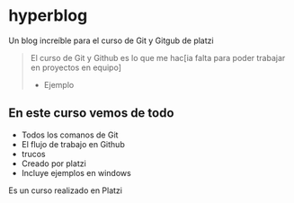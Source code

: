 # hyperblog
Un blog increíble para el curso de Git y Gitgub de platzi
>El curso de Git y Github es lo que me hac[ia falta para poder trabajar en proyectos en equipo]
> - Ejemplo

## En este curso vemos de todo

* Todos los comanos de Git
* El flujo de trabajo en Github
* trucos
* Creado por platzi
* Incluye ejemplos en windows


Es un curso realizado en Platzi
